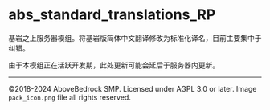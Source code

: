 # abs_standard_translations_RP

基岩之上服务器模组。将基岩版简体中文翻译修改为标准化译名，目前主要集中于纠错。

由于本模组正在活跃开发期，此处更新可能会延后于服务器内更新。

---

©2018-2024 AboveBedrock SMP. Licensed under AGPL 3.0 or later. Image `pack_icon.png` file all rights reserved.